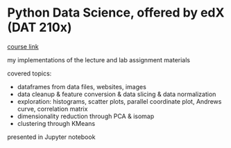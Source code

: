 # Python Data Science, offered by edX (DAT 210x)

[course link](https://www.edx.org/course/programming-python-data-science-microsoft-dat210x-3)

my implementations of the lecture and lab assignment materials

covered topics:  
* dataframes from data files, websites, images
* data cleanup & feature conversion & data slicing & data normalization
* exploration: histograms, scatter plots, parallel coordinate plot, Andrews curve, correlation matrix
* dimensionality reduction through PCA & isomap
* clustering through KMeans

presented in Jupyter notebook